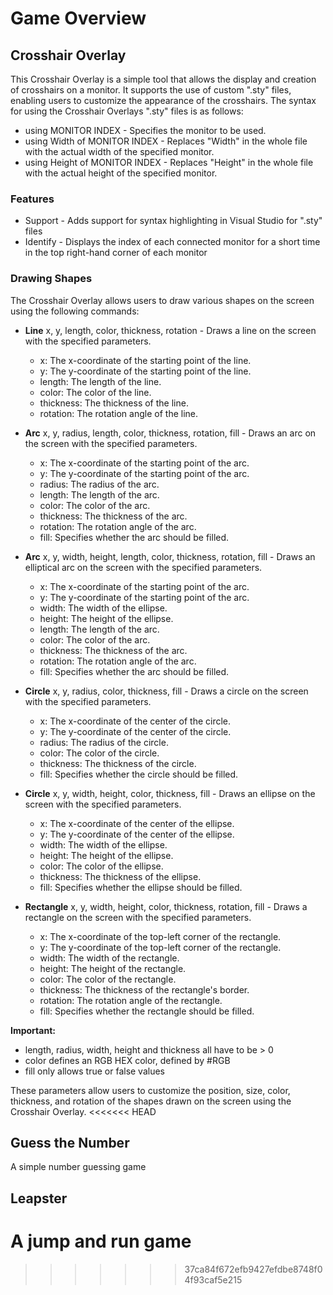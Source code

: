 # Game Overview
## Crosshair Overlay
This Crosshair Overlay is a simple tool that allows the display and creation of crosshairs on a monitor. It supports the use of custom ".sty" files, enabling users to customize the appearance of the crosshairs. The syntax for using the Crosshair Overlays ".sty" files is as follows:

* using MONITOR INDEX - Specifies the monitor to be used.
* using Width of MONITOR INDEX - Replaces "Width" in the whole file with the actual width of the specified monitor.
* using Height of MONITOR INDEX - Replaces "Height" in the whole file with the actual height of the specified monitor.
### Features
* Support - Adds support for syntax highlighting in Visual Studio for ".sty" files
* Identify - Displays the index of each connected monitor for a short time in the top right-hand corner of each monitor
### Drawing Shapes
The Crosshair Overlay allows users to draw various shapes on the screen using the following commands:

* **Line** x, y, length, color, thickness, rotation - Draws a line on the screen with the specified parameters.
    - x: The x-coordinate of the starting point of the line.
    - y: The y-coordinate of the starting point of the line.
    - length: The length of the line.
    - color: The color of the line.
    - thickness: The thickness of the line.
    - rotation: The rotation angle of the line.

* **Arc** x, y, radius, length, color, thickness, rotation, fill - Draws an arc on the screen with the specified parameters.
    - x: The x-coordinate of the starting point of the arc.
    - y: The y-coordinate of the starting point of the arc.
    - radius: The radius of the arc.
    - length: The length of the arc.
    - color: The color of the arc.
    - thickness: The thickness of the arc.
    - rotation: The rotation angle of the arc.
    - fill: Specifies whether the arc should be filled.

* **Arc** x, y, width, height, length, color, thickness, rotation, fill - Draws an elliptical arc on the screen with the specified parameters.
    - x: The x-coordinate of the starting point of the arc.
    - y: The y-coordinate of the starting point of the arc.
    - width: The width of the ellipse.
    - height: The height of the ellipse.
    - length: The length of the arc.
    - color: The color of the arc.
    - thickness: The thickness of the arc.
    - rotation: The rotation angle of the arc.
    - fill: Specifies whether the arc should be filled.

* **Circle** x, y, radius, color, thickness, fill - Draws a circle on the screen with the specified parameters.
    - x: The x-coordinate of the center of the circle.
    - y: The y-coordinate of the center of the circle.
    - radius: The radius of the circle.
    - color: The color of the circle.
    - thickness: The thickness of the circle.
    - fill: Specifies whether the circle should be filled.

* **Circle** x, y, width, height, color, thickness, fill - Draws an ellipse on the screen with the specified parameters.
    - x: The x-coordinate of the center of the ellipse.
    - y: The y-coordinate of the center of the ellipse.
    - width: The width of the ellipse.
    - height: The height of the ellipse.
    - color: The color of the ellipse.
    - thickness: The thickness of the ellipse.
    - fill: Specifies whether the ellipse should be filled.

* **Rectangle** x, y, width, height, color, thickness, rotation, fill - Draws a rectangle on the screen with the specified parameters.
    - x: The x-coordinate of the top-left corner of the rectangle.
    - y: The y-coordinate of the top-left corner of the rectangle.
    - width: The width of the rectangle.
    - height: The height of the rectangle.
    - color: The color of the rectangle.
    - thickness: The thickness of the rectangle's border.
    - rotation: The rotation angle of the rectangle.
    - fill: Specifies whether the rectangle should be filled.

**Important:**
- length, radius, width, height and thickness all have to be > 0
- color defines an RGB HEX color, defined by #RGB
- fill only allows true or false values

These parameters allow users to customize the position, size, color, thickness, and rotation of the shapes drawn on the screen using the Crosshair Overlay.
<<<<<<< HEAD

## Guess the Number
A simple number guessing game

## Leapster
A jump and run game
=======
>>>>>>> 37ca84f672efb9427efdbe8748f04f93caf5e215
